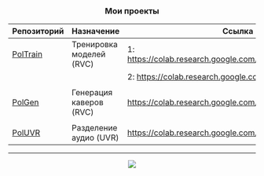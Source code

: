 <div align="center">

### Мои проекты

| Репозиторий                                       | Назначение               | Ссылка на блокнот Google Colab                                             |
|---------------------------------------------------|--------------------------|----------------------------------------------------------------------------|
| [PolTrain](https://github.com/Politrees/PolTrain) | Тренировка моделей (RVC) | 1: https://colab.research.google.com/drive/1EeLq0cghmQXnKPmHNzh_CnFpedN9OK0_/
| | | 2: https://colab.research.google.com/drive/1BiFIyPUdx0u5CWF3YzwKwjgCs_muk6KJ  |
||||
| [PolGen](https://github.com/Politrees/PolGen)     | Генерация каверов (RVC)  | https://colab.research.google.com/drive/1W39tbdYxR1NSVNHG6EDRiKkY4JM0f60B  |
||||
| [PolUVR](https://github.com/Bebra777228/PolUVR)   | Разделение аудио (UVR)   | https://colab.research.google.com/drive/1jS3rYTeNBeLgjJiSG12HdzH8d1kbkFLj  |

---

<img src="https://counter.seku.su/cmoe?name=Politrees-Links&theme=mbs" />
